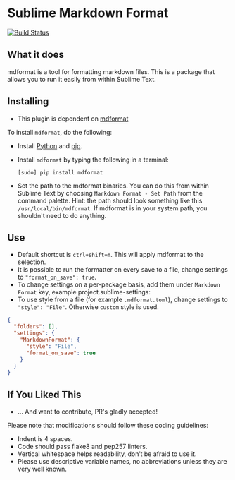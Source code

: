 # Sublime Markdown Format

[![Build Status](https://travis-ci.com/jasjuang/sublime_mdformat.svg?branch=master)](https://travis-ci.com/jasjuang/sublime_mdformat)

## What it does

mdformat is a tool for formatting markdown files. This is a
package that allows you to run it easily from within Sublime Text.

## Installing

- This plugin is dependent on [mdformat](https://github.com/executablebooks/mdformat)

To install `mdformat`, do the following:

- Install [Python](http://python.org/download/) and [pip](http://www.pip-installer.org/en/latest/installing.html).

- Install `mdformat` by typing the following in a terminal:

  ```
  [sudo] pip install mdformat
  ```

- Set the path to the mdformat binaries. You can do this from within Sublime
  Text by choosing `Markdown Format - Set Path` from the command palette.  Hint:
  the path should look something like this `/usr/local/bin/mdformat`.
  If mdformat is in your system path, you shouldn't need to do anything.

## Use

- Default shortcut is `ctrl+shift+m`.
  This will apply mdformat to the selection.
- It is possible to run the formatter on every save to a file, change settings
  to `"format_on_save": true`.
- To change settings on a per-package basis, add them under `Markdown Format` key,
  example project.sublime-settings:
- To use style from a file (for example `.mdformat.toml`), change settings to `"style": "File"`. Otherwise `custom` style is used.

```json
{
  "folders": [],
  "settings": {
    "MarkdownFormat": {
      "style": "File",
      "format_on_save": true
    }
  }
}
```

## If You Liked This

- ... And want to contribute, PR's gladly accepted!

Please note that modifications should follow these coding guidelines:

- Indent is 4 spaces.
- Code should pass flake8 and pep257 linters.
- Vertical whitespace helps readability, don’t be afraid to use it.
- Please use descriptive variable names, no abbreviations unless they are very well known.
